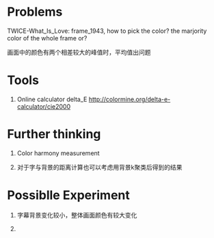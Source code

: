 # Problems

TWICE-What_Is_Love: frame_1943, how to pick the color? the marjority color of the whole frame or?

画面中的颜色有两个相差较大的峰值时，平均值出问题

# Tools
1. Online calculator delta_E
http://colormine.org/delta-e-calculator/cie2000

# Further thinking
1. Color harmony measurement

2. 对于字与背景的距离计算也可以考虑用背景k聚类后得到的结果

# Possiblle Experiment
1. 字幕背景变化较小，整体画面颜色有较大变化

2. 